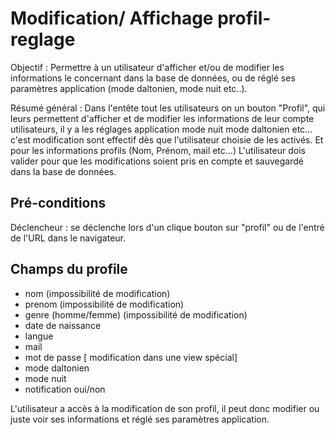 # Modification/ Affichage profil-reglage

Objectif :  Permettre à un utilisateur d'afficher et/ou de modifier les informations le concernant dans la base de données, ou de réglé ses paramètres application (mode daltonien, mode nuit etc..).

Résumé général : Dans l'entête tout les utilisateurs on un bouton "Profil", qui leurs permettent d'afficher et de modifier les informations de leur compte utilisateurs, il y a les réglages application mode nuit mode daltonien etc... c'est modification sont effectif dès que l'utilisateur choisie de les activés. Et pour les informations profils (Nom, Prénom, mail etc...) L'utilisateur dois valider pour que les modifications soient pris en compte et sauvegardé dans la base de données. 

## Pré-conditions
Déclencheur : se déclenche lors d'un clique bouton sur "profil" ou de l'entré de l'URL dans le navigateur.

## Champs du profile 
* nom (impossibilité de modification)
* prenom (impossibilité de modification)
* genre (homme/femme) (impossibilité de modification)
* date de naissance
* langue
* mail
* mot de passe [ modification dans une view spécial]
* mode daltonien
* mode nuit
* notification oui/non


 
L'utilisateur a accès à la modification de son profil, il peut donc modifier ou juste voir ses informations et réglé ses paramètres application.





